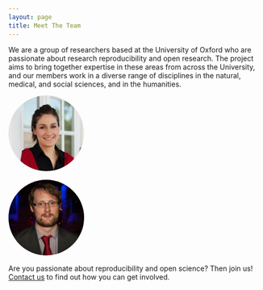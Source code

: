 ```yaml
---
layout: page
title: Meet The Team
---
```


We are a group of researchers based at the University of Oxford who are passionate about research reproducibility and open research. The project aims to bring together expertise in these areas from across the University, and our members work in a diverse range of disciplines in the natural, medical, and social sciences, and in the humanities.


<div class="container">

<div class="row">

<div class="col-lg-6">

<a href="/laura-fortunato.md"><img src="/img/profile-pic_laura-fortunato.jpg" style="border-radius: 50%;
    width: 150px;
    height: 150px;"/></a>

</div>


<div class="col-lg-6">

<a href="/martin-john-hadley"><img src="/img/profile-pic_martin-john-hadley.jpg" style="border-radius: 50%;
    width: 150px;
    height: 150px;"/></a>

</div>


</div>

</div>


Are you passionate about reproducibility and open science? Then join us! [Contact us](http://rroxford.github.io/contact) to find out how you can get involved.
